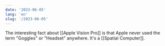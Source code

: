 ```yaml
---
date: '2023-06-05'
lang: 'en'
slug: '/2023-06-05'
---
```


The interesting fact about [[Apple Vision Pro]] is that Apple never used the term "Goggles" or "Headset" anywhere. It's a [[Spatial Computer]].

